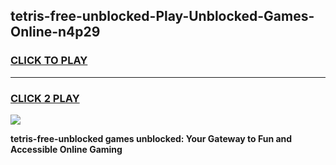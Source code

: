 
## tetris-free-unblocked-Play-Unblocked-Games-Online-n4p29
<h3>
<a href="https://premium76.site?title=tetris-free-unblocked&ref=25A">CLICK TO PLAY</a></h3>
<hr>

<h3>
<a href="https://premium76.site?title=tetris-free-unblocked&ref=25A">CLICK 2 PLAY</a>
  
</h3>

<a href="https://premium76.site?title=tetris-free-unblocked&ref=25A"><img src="https://clearcache.store/games.png"></a>


**tetris-free-unblocked games unblocked: Your Gateway to Fun and Accessible Online Gaming**
